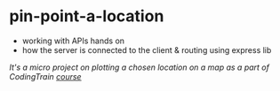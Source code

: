 # pin-point-a-location
- working with APIs hands on 
- how the server is connected to the client & routing  using express lib

*It's a micro project on plotting a chosen location on a map as a part of CodingTrain [course](https://github.com/CodingTrain/Intro-to-Data-APIs-JS)*


